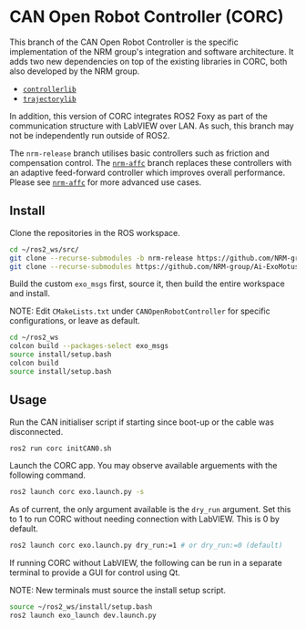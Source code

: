 # CAN Open Robot Controller (CORC)

This branch of the CAN Open Robot Controller is the specific implementation of the NRM group's integration and software architecture. It adds two new dependencies on top of the existing libraries in CORC, both also developed by the NRM group.

- [`controllerlib`](https://github.com/NRM-group/controllerlib)
- [`trajectorylib`](https://github.com/NRM-group/trajectorylib)

In addition, this version of CORC integrates ROS2 Foxy as part of the communication structure with LabVIEW over LAN. As such, this branch may not be independently run outside of ROS2.

The `nrm-release` branch utilises basic controllers such as friction and compensation control. The [`nrm-affc`](https://github.com/NRM-group/CANOpenRobotController/tree/nrm-affc) branch replaces these controllers with an adaptive feed-forward controller which improves overall performance. Please see [`nrm-affc`](https://github.com/NRM-group/CANOpenRobotController/tree/nrm-affc) for more advanced use cases.

## Install

Clone the repositories in the ROS workspace.

```sh
cd ~/ros2_ws/src/
git clone --recurse-submodules -b nrm-release https://github.com/NRM-group/CANOpenRobotController
git clone --recurse-submodules https://github.com/NRM-group/Ai-ExoMotus
```

Build the custom `exo_msgs` first, source it, then build the entire workspace and install.

NOTE: Edit `CMakeLists.txt` under `CANOpenRobotController` for specific configurations, or leave as default.

```sh
cd ~/ros2_ws
colcon build --packages-select exo_msgs
source install/setup.bash
colcon build
source install/setup.bash
```

## Usage

Run the CAN initialiser script if starting since boot-up or the cable was disconnected.

```sh
ros2 run corc initCAN0.sh
```

Launch the CORC app. You may observe available arguements with the following command.

```sh
ros2 launch corc exo.launch.py -s
```

As of current, the only argument available is the `dry_run` argument. Set this to 1 to run CORC without needing connection with LabVIEW. This is 0 by default.

```sh
ros2 launch corc exo.launch.py dry_run:=1 # or dry_run:=0 (default)
```

If running CORC without LabVIEW, the following can be run in a separate terminal to provide a GUI for control using Qt.

NOTE: New terminals must source the install setup script.

```sh
source ~/ros2_ws/install/setup.bash
ros2 launch exo_launch dev.launch.py
```